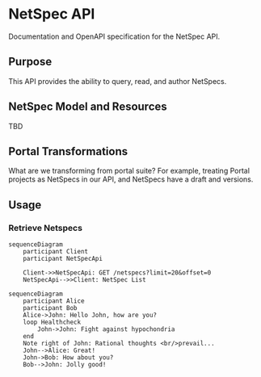 # NetSpec API

Documentation and OpenAPI specification for the NetSpec API.

## Purpose

This API provides the ability to query, read, and author NetSpecs.

## NetSpec Model and Resources
TBD

## Portal Transformations

What are we transforming from portal suite? For example, treating Portal projects as NetSpecs in our API, and NetSpecs have a draft and versions.

## Usage

### Retrieve Netspecs

```mermaid
sequenceDiagram
    participant Client
    participant NetSpecApi

    Client->>NetSpecApi: GET /netspecs?limit=20&offset=0
    NetSpecApi-->>Client: NetSpec List
```


```mermaid
sequenceDiagram
    participant Alice
    participant Bob
    Alice->John: Hello John, how are you?
    loop Healthcheck
        John->John: Fight against hypochondria
    end
    Note right of John: Rational thoughts <br/>prevail...
    John-->Alice: Great!
    John->Bob: How about you?
    Bob-->John: Jolly good!
```
